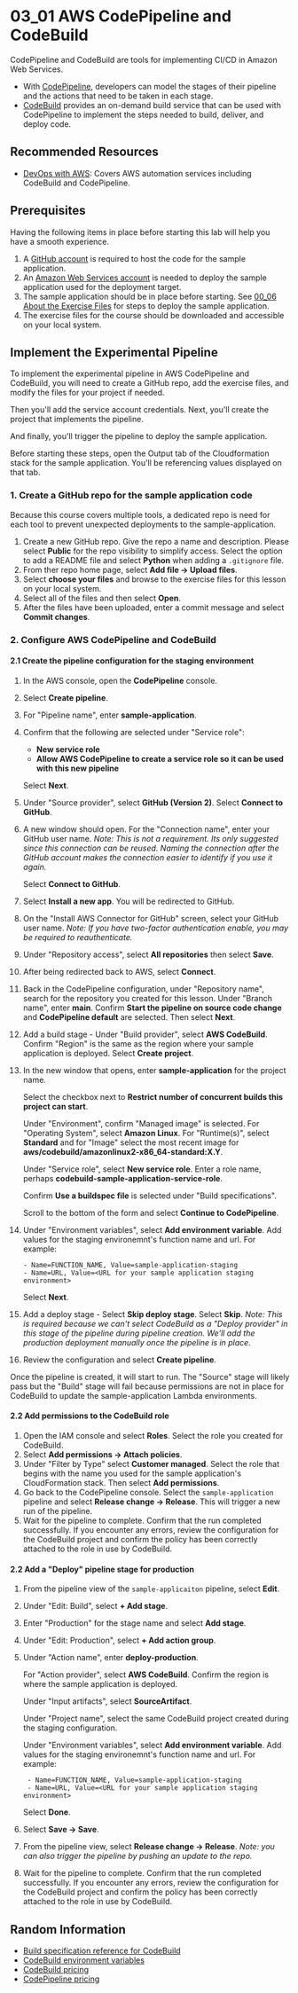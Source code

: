 # 03_01 AWS CodePipeline and CodeBuild
CodePipeline and CodeBuild are tools for implementing CI/CD in Amazon Web Services.  

- With [CodePipeline](https://aws.amazon.com/codepipeline), developers can model the stages of their pipeline and the actions that need to be taken in each stage.  
- [CodeBuild](https://aws.amazon.com/codebuild) provides an on-demand build service that can be used with CodePipeline to implement the steps needed to build, deliver, and deploy code.

## Recommended Resources
- [DevOps with AWS](https://www.linkedin.com/learning/devops-with-aws): Covers AWS automation services including CodeBuild and CodePipeline.

## Prerequisites
Having the following items in place before starting this lab will help you have a smooth experience.

1. A [GitHub account](https://github.com/join) is required to host the code for the sample application.
1. An [Amazon Web Services account](https://aws.amazon.com/free) is needed to deploy the sample application used for the deployment target.
1. The sample application should be in place before starting.  See [00_06 About the Exercise Files](../../ch0_introduction/00_06_about_the_exercise_files/README.md) for steps to deploy the sample application.
1. The exercise files for the course should be downloaded and accessible on your local system.

## Implement the Experimental Pipeline
To implement the experimental pipeline in AWS CodePipeline and CodeBuild, you will need to create a GitHub repo, add the exercise files, and modify the files for your project if needed.

Then you'll add the service account credentials.  Next, you'll create the project that implements the pipeline.

And finally, you'll trigger the pipeline to deploy the sample application.

Before starting these steps, open the Output tab of the Cloudformation stack for the sample application.  You'll be referencing values displayed on that tab.

### 1. Create a GitHub repo for the sample application code
Because this course covers multiple tools, a dedicated repo is need for each tool to prevent unexpected deployments to the sample-application.

1. Create a new GitHub repo. Give the repo a name and description.  Please select **Public** for the repo visibility to simplify access.  Select the option to add a README file and select **Python** when adding a `.gitignore` file.
2. From ther repo home page, select **Add file -> Upload files**.
3. Select **choose your files** and browse to the exercise files for this lesson on your local system.
4. Select all of the files and then select **Open**.
5. After the files have been uploaded, enter a commit message and select **Commit changes**.

### 2. Configure AWS CodePipeline and CodeBuild

#### 2.1 Create the pipeline configuration for the staging environment
1. In the AWS console, open the **CodePipeline** console.
2. Select **Create pipeline**.
3. For "Pipeline name", enter **sample-application**.
4. Confirm that the following are selected under "Service role":

    - **New service role**
    - **Allow AWS CodePipeline to create a service role so it can be used with this new pipeline**
 
    Select **Next**.

5. Under "Source provider", select **GitHub (Version 2)**.  Select **Connect to GitHub**.
6. A new window should open.  For the "Connection name", enter your GitHub user name. *Note: This is not a requirement.  Its only suggested since this connection can be reused.  Naming the connection after  the GitHub account makes the connection easier to identify if you use it again.*

    Select **Connect to GitHub**.

7. Select **Install a new app**.  You will be redirected to GitHub.
8. On the "Install AWS Connector for GitHub" screen, select your GitHub user name. *Note: If you have two-factor authentication enable, you may be required to reauthenticate.*
9. Under "Repository access", select **All repositories** then select **Save**.
10. After being redirected back to AWS, select **Connect**.
11. Back in the CodePipeline configuration, under "Repository name", search for the repository you created for this lesson.  Under "Branch name", enter **main**.  Confirm **Start the pipeline on source code change** and **CodePipeline default** are selected.  Then select **Next**.
12. Add a build stage - Under "Build provider", select **AWS CodeBuild**.  Confirm "Region" is the same as the region where your sample application is deployed.  Select **Create project**.
13. In the new window that opens, enter **sample-application** for the project name.
    
    Select the checkbox next to **Restrict number of concurrent builds this project can start**.

    Under "Environment", confirm "Managed image" is selected.  For "Operating System", select **Amazon Linux**.  For "Runtime(s)", select **Standard** and for "Image" select the most recent image for **aws/codebuild/amazonlinux2-x86_64-standard:X.Y**.

    Under "Service role", select **New service role**.  Enter a role name, perhaps **codebuild-sample-application-service-role**.

    Confirm **Use a buildspec file** is selected under "Build specifications".

    Scroll to the bottom of the form and select **Continue to CodePipeline**.

14. Under "Environment variables", select **Add environment variable**.  Add values for the staging environemnt's function name and url.  For example:

        - Name=FUNCTION_NAME, Value=sample-application-staging
        - Name=URL, Value=<URL for your sample application staging environment>

    Select **Next**.

15. Add a deploy stage - Select **Skip deploy stage**. Select **Skip**.  *Note: This is required because we can't select CodeBuild as a "Deploy provider" in this stage of the pipeline during pipeline creation.  We'll add the production deployment manually once the pipeline is in place.*
16. Review the configuration and select **Create pipeline**.

Once the pipeline is created, it will start to run.  The "Source" stage will likely pass but the "Build" stage will fail because permissions are not in place for CodeBuild to update the sample-application Lambda environments.

#### 2.2 Add permissions to the CodeBuild role
1. Open the IAM console and select **Roles**.  Select the role you created for CodeBuild.
2. Select **Add permissions -> Attach policies**.
3. Under "Filter by Type" select **Customer managed**.  Select the role that begins with the name you used for the sample application's CloudFormation stack.  Then select **Add permissions**.
4. Go back to the CodePipeline console.  Select the `sample-application` pipeline and select **Release change -> Release**.  This will trigger a new run of the pipeline.
5. Wait for the pipeline to complete.  Confirm that the run completed successfully.  If you encounter any errors, review the configuration for the CodeBuild project and confirm the policy has been correctly attached to the role in use by CodeBuild.

#### 2.2 Add a "Deploy" pipeline stage for production
1. From the pipeline view of the `sample-applicaiton` pipeline, select **Edit**.
2. Under "Edit: Build", select **+ Add stage**.
3. Enter "Production" for the stage name and select **Add stage**.
4. Under "Edit: Production", select **+ Add action group**.
5. Under "Action name", enter **deploy-production**.

    For "Action provider", select **AWS CodeBuild**.  Confirm the region is where the sample application is deployed.

    Under "Input artifacts", select **SourceArtifact**.

    Under "Project name", select the same CodeBuild project created during the staging configuration.

    Under "Environment variables", select **Add environment variable**.  Add values for the staging environemnt's function name and url.  For example:

        - Name=FUNCTION_NAME, Value=sample-application-staging
        - Name=URL, Value=<URL for your sample application staging environment>

    Select **Done**.

6. Select **Save -> Save**.
7. From the pipeline view, select **Release change -> Release**. *Note: you can also trigger the pipeline by pushing an update to the repo.*
8. Wait for the pipeline to complete.  Confirm that the run completed successfully.  If you encounter any errors, review the configuration for the CodeBuild project and confirm the policy has been correctly attached to the role in use by CodeBuild.


## Random Information
- [Build specification reference for CodeBuild](https://docs.aws.amazon.com/codebuild/latest/userguide/build-spec-ref.html)
- [CodeBuild environment variables](https://docs.aws.amazon.com/codebuild/latest/userguide/build-env-ref-env-vars.html)
- [CodeBuild pricing](https://aws.amazon.com/codebuild/pricing/)
- [CodePipeline pricing](https://aws.amazon.com/codepipeline/pricing/)
